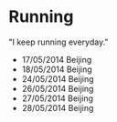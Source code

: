 Running
=======

  "I keep running everyday."

- 17/05/2014 Beijing
- 18/05/2014 Beijing
- 24/05/2014 Beijing
- 26/05/2014 Beijing
- 27/05/2014 Beijing
- 28/05/2014 Beijing
